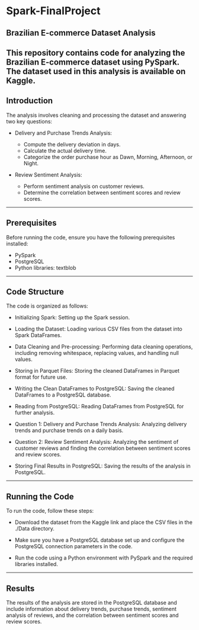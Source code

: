 # Spark-FinalProject

## Brazilian E-commerce Dataset Analysis
This repository contains code for analyzing the Brazilian E-commerce dataset using PySpark. The dataset used in this analysis is available on Kaggle.
---
## Introduction
The analysis involves cleaning and processing the dataset and answering two key questions:

- Delivery and Purchase Trends Analysis:
  - Compute the delivery deviation in days.
  - Calculate the actual delivery time.
  - Categorize the order purchase hour as Dawn, Morning, Afternoon, or Night.
    
- Review Sentiment Analysis:
  - Perform sentiment analysis on customer reviews.
  - Determine the correlation between sentiment scores and review scores.
---

## Prerequisites
Before running the code, ensure you have the following prerequisites installed:

- PySpark
- PostgreSQL
- Python libraries: textblob
---
## Code Structure
The code is organized as follows:

- Initializing Spark: Setting up the Spark session.

- Loading the Dataset: Loading various CSV files from the dataset into Spark DataFrames.

- Data Cleaning and Pre-processing: Performing data cleaning operations, including removing whitespace, replacing values, and handling null values.

- Storing in Parquet Files: Storing the cleaned DataFrames in Parquet format for future use.

- Writing the Clean DataFrames to PostgreSQL: Saving the cleaned DataFrames to a PostgreSQL database.

- Reading from PostgreSQL: Reading DataFrames from PostgreSQL for further analysis.

- Question 1: Delivery and Purchase Trends Analysis: Analyzing delivery trends and purchase trends on a daily basis.

- Question 2: Review Sentiment Analysis: Analyzing the sentiment of customer reviews and finding the correlation between sentiment scores and review scores.

- Storing Final Results in PostgreSQL: Saving the results of the analysis in PostgreSQL.
---
## Running the Code
To run the code, follow these steps:

- Download the dataset from the Kaggle link and place the CSV files in the ./Data directory.

- Make sure you have a PostgreSQL database set up and configure the PostgreSQL connection parameters in the code.

- Run the code using a Python environment with PySpark and the required libraries installed.
---
## Results
The results of the analysis are stored in the PostgreSQL database and include information about delivery trends, purchase trends, sentiment analysis of reviews, and the correlation between sentiment scores and review scores.
